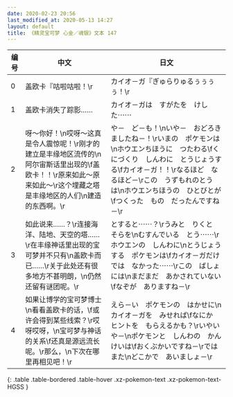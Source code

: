 ```yaml
---
date: 2020-02-23 20:56
last_modified_at: 2020-05-13 14:27
layout: default
title: 《精灵宝可梦 心金／魂银》文本 147
---
```

| 编号 | 中文 | 日文 |
| ---- | ---- | ---- |
| 0 | 盖欧卡『咕啦咕啦！\r | カイオ－ガ『ぎゅらりゅるぅぅぅぅ！\r |
| 1 | 盖欧卡消失了踪影…… | カイオ－ガは　すがたを　けした⋯⋯ |
| 2 | 呀～你好！\n哎呀～这真是令人震惊呢！\r刚才的建立是丰缘地区流传的\n阿尔宙斯话里出现的\f盖欧卡！！\r原来如此～原来如此～\r这个埋藏之塔是丰缘地区的人们\n建造的东西啊。\r | や－　ど－も！\nいや－　おどろきましたね－！\rいまの　ポケモンは\nホウエンちほうに　つたわる\fくにづくり　しんわに　とうじょうする\fカイオ－ガ！！\rなるほど　なるほど－\rこの　うずもれのとう　は\nホウエンちほうの　ひとびとが\fつくった　もの　だったんですね－\r |
| 3 | 如此说来……？\r连接海洋、陆地、天空的塔……\r在丰缘神话里出现的宝可梦并不只有\n盖欧卡而已……\r关于此处还有很多地方不甚明朗，\n仍然还留有谜团呢。\r | とすると⋯⋯？\rうみと　りくと　そらを\nむすんでいる　とう⋯⋯\rホウエンの　しんわに\nとうじょうする　ポケモンは\fカイオ－ガだけでは　なかった⋯⋯\rこの　ばしょには\nまだまだ　あかされていない\fなぞが　ありますね－\r |
| 4 | 如果让博学的宝可梦博士\n看看盖欧卡的话，\f或许会得到某些线索？\r哎呀哎呀，\n宝可梦与神话的关系\f还真是源远流长呢。\r那么，\n下次在哪里再相见吧！\r | えら－い　ポケモンの　はかせに\nカイオ－ガを　みせれば\fなにか　ヒントを　もらえるかも？\rいやいや－\nポケモンと　しんわの　かんけいは\fおくぶかいですね－\rでは　また\nどこかで　あいましょ－\r |
{: .table .table-bordered .table-hover .xz-pokemon-text .xz-pokemon-text-HGSS }